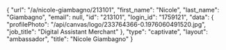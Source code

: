 {
    "url": "\/a\/nicole-giambagno\/213101",
    "first_name": "Nicole",
    "last_name": "Giambagno",
    "email": null,
    "id": "213101",
    "login_id": "1759121",
    "data": {
        "profilePhoto": "\/api\/canvas\/logo\/233764366-0.1976060491520.jpg",
        "job_title": "Digital Assistant Merchant"
    },
    "type": "captivate",
    "layout": "ambassador",
    "title": "Nicole Giambagno"
}